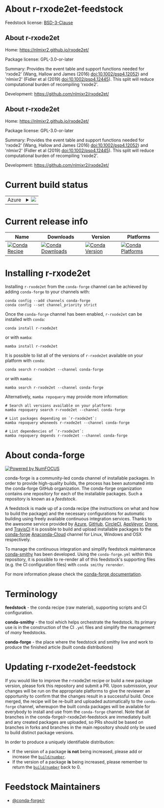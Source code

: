 About r-rxode2et-feedstock
==========================

Feedstock license: [BSD-3-Clause](https://github.com/conda-forge/r-rxode2et-feedstock/blob/main/LICENSE.txt)


About r-rxode2et
----------------

Home: https://nlmixr2.github.io/rxode2et/

Package license: GPL-3.0-or-later

Summary: Provides the event table and support functions needed for 'rxode2' (Wang, Hallow and  James (2016) <doi:10.1002/psp4.12052>) and 'nlmixr2' (Fidler et al (2019) <doi:10.1002/psp4.12445>). This split will reduce computational burden of recompiling 'rxode2'.

Development: https://github.com/nlmixr2/rxode2et/

About r-rxode2et
----------------

Home: https://nlmixr2.github.io/rxode2et/

Package license: GPL-3.0-or-later

Summary: Provides the event table and support functions needed for 'rxode2' (Wang, Hallow and  James (2016) <doi:10.1002/psp4.12052>) and 'nlmixr2' (Fidler et al (2019) <doi:10.1002/psp4.12445>). This split will reduce computational burden of recompiling 'rxode2'.

Development: https://github.com/nlmixr2/rxode2et/

Current build status
====================


<table>
    
  <tr>
    <td>Azure</td>
    <td>
      <details>
        <summary>
          <a href="https://dev.azure.com/conda-forge/feedstock-builds/_build/latest?definitionId=20524&branchName=main">
            <img src="https://dev.azure.com/conda-forge/feedstock-builds/_apis/build/status/r-rxode2et-feedstock?branchName=main">
          </a>
        </summary>
        <table>
          <thead><tr><th>Variant</th><th>Status</th></tr></thead>
          <tbody><tr>
              <td>linux_64_r_base4.2</td>
              <td>
                <a href="https://dev.azure.com/conda-forge/feedstock-builds/_build/latest?definitionId=20524&branchName=main">
                  <img src="https://dev.azure.com/conda-forge/feedstock-builds/_apis/build/status/r-rxode2et-feedstock?branchName=main&jobName=linux&configuration=linux%20linux_64_r_base4.2" alt="variant">
                </a>
              </td>
            </tr><tr>
              <td>linux_64_r_base4.3</td>
              <td>
                <a href="https://dev.azure.com/conda-forge/feedstock-builds/_build/latest?definitionId=20524&branchName=main">
                  <img src="https://dev.azure.com/conda-forge/feedstock-builds/_apis/build/status/r-rxode2et-feedstock?branchName=main&jobName=linux&configuration=linux%20linux_64_r_base4.3" alt="variant">
                </a>
              </td>
            </tr><tr>
              <td>osx_64_r_base4.2</td>
              <td>
                <a href="https://dev.azure.com/conda-forge/feedstock-builds/_build/latest?definitionId=20524&branchName=main">
                  <img src="https://dev.azure.com/conda-forge/feedstock-builds/_apis/build/status/r-rxode2et-feedstock?branchName=main&jobName=osx&configuration=osx%20osx_64_r_base4.2" alt="variant">
                </a>
              </td>
            </tr><tr>
              <td>osx_64_r_base4.3</td>
              <td>
                <a href="https://dev.azure.com/conda-forge/feedstock-builds/_build/latest?definitionId=20524&branchName=main">
                  <img src="https://dev.azure.com/conda-forge/feedstock-builds/_apis/build/status/r-rxode2et-feedstock?branchName=main&jobName=osx&configuration=osx%20osx_64_r_base4.3" alt="variant">
                </a>
              </td>
            </tr><tr>
              <td>win_64</td>
              <td>
                <a href="https://dev.azure.com/conda-forge/feedstock-builds/_build/latest?definitionId=20524&branchName=main">
                  <img src="https://dev.azure.com/conda-forge/feedstock-builds/_apis/build/status/r-rxode2et-feedstock?branchName=main&jobName=win&configuration=win%20win_64_" alt="variant">
                </a>
              </td>
            </tr>
          </tbody>
        </table>
      </details>
    </td>
  </tr>
</table>

Current release info
====================

| Name | Downloads | Version | Platforms |
| --- | --- | --- | --- |
| [![Conda Recipe](https://img.shields.io/badge/recipe-r--rxode2et-green.svg)](https://anaconda.org/conda-forge/r-rxode2et) | [![Conda Downloads](https://img.shields.io/conda/dn/conda-forge/r-rxode2et.svg)](https://anaconda.org/conda-forge/r-rxode2et) | [![Conda Version](https://img.shields.io/conda/vn/conda-forge/r-rxode2et.svg)](https://anaconda.org/conda-forge/r-rxode2et) | [![Conda Platforms](https://img.shields.io/conda/pn/conda-forge/r-rxode2et.svg)](https://anaconda.org/conda-forge/r-rxode2et) |

Installing r-rxode2et
=====================

Installing `r-rxode2et` from the `conda-forge` channel can be achieved by adding `conda-forge` to your channels with:

```
conda config --add channels conda-forge
conda config --set channel_priority strict
```

Once the `conda-forge` channel has been enabled, `r-rxode2et` can be installed with `conda`:

```
conda install r-rxode2et
```

or with `mamba`:

```
mamba install r-rxode2et
```

It is possible to list all of the versions of `r-rxode2et` available on your platform with `conda`:

```
conda search r-rxode2et --channel conda-forge
```

or with `mamba`:

```
mamba search r-rxode2et --channel conda-forge
```

Alternatively, `mamba repoquery` may provide more information:

```
# Search all versions available on your platform:
mamba repoquery search r-rxode2et --channel conda-forge

# List packages depending on `r-rxode2et`:
mamba repoquery whoneeds r-rxode2et --channel conda-forge

# List dependencies of `r-rxode2et`:
mamba repoquery depends r-rxode2et --channel conda-forge
```


About conda-forge
=================

[![Powered by
NumFOCUS](https://img.shields.io/badge/powered%20by-NumFOCUS-orange.svg?style=flat&colorA=E1523D&colorB=007D8A)](https://numfocus.org)

conda-forge is a community-led conda channel of installable packages.
In order to provide high-quality builds, the process has been automated into the
conda-forge GitHub organization. The conda-forge organization contains one repository
for each of the installable packages. Such a repository is known as a *feedstock*.

A feedstock is made up of a conda recipe (the instructions on what and how to build
the package) and the necessary configurations for automatic building using freely
available continuous integration services. Thanks to the awesome service provided by
[Azure](https://azure.microsoft.com/en-us/services/devops/), [GitHub](https://github.com/),
[CircleCI](https://circleci.com/), [AppVeyor](https://www.appveyor.com/),
[Drone](https://cloud.drone.io/welcome), and [TravisCI](https://travis-ci.com/)
it is possible to build and upload installable packages to the
[conda-forge](https://anaconda.org/conda-forge) [Anaconda-Cloud](https://anaconda.org/)
channel for Linux, Windows and OSX respectively.

To manage the continuous integration and simplify feedstock maintenance
[conda-smithy](https://github.com/conda-forge/conda-smithy) has been developed.
Using the ``conda-forge.yml`` within this repository, it is possible to re-render all of
this feedstock's supporting files (e.g. the CI configuration files) with ``conda smithy rerender``.

For more information please check the [conda-forge documentation](https://conda-forge.org/docs/).

Terminology
===========

**feedstock** - the conda recipe (raw material), supporting scripts and CI configuration.

**conda-smithy** - the tool which helps orchestrate the feedstock.
                   Its primary use is in the construction of the CI ``.yml`` files
                   and simplify the management of *many* feedstocks.

**conda-forge** - the place where the feedstock and smithy live and work to
                  produce the finished article (built conda distributions)


Updating r-rxode2et-feedstock
=============================

If you would like to improve the r-rxode2et recipe or build a new
package version, please fork this repository and submit a PR. Upon submission,
your changes will be run on the appropriate platforms to give the reviewer an
opportunity to confirm that the changes result in a successful build. Once
merged, the recipe will be re-built and uploaded automatically to the
`conda-forge` channel, whereupon the built conda packages will be available for
everybody to install and use from the `conda-forge` channel.
Note that all branches in the conda-forge/r-rxode2et-feedstock are
immediately built and any created packages are uploaded, so PRs should be based
on branches in forks and branches in the main repository should only be used to
build distinct package versions.

In order to produce a uniquely identifiable distribution:
 * If the version of a package **is not** being increased, please add or increase
   the [``build/number``](https://docs.conda.io/projects/conda-build/en/latest/resources/define-metadata.html#build-number-and-string).
 * If the version of a package **is** being increased, please remember to return
   the [``build/number``](https://docs.conda.io/projects/conda-build/en/latest/resources/define-metadata.html#build-number-and-string)
   back to 0.

Feedstock Maintainers
=====================

* [@conda-forge/r](https://github.com/conda-forge/r/)


<!-- dummy commit to enable rerendering -->

